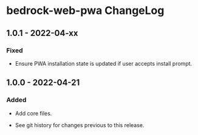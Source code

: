 # bedrock-web-pwa ChangeLog

## 1.0.1 - 2022-04-xx

### Fixed
- Ensure PWA installation state is updated if user accepts install prompt.

## 1.0.0 - 2022-04-21

### Added
- Add core files.

- See git history for changes previous to this release.
